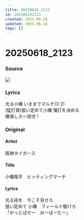 ```yaml
---
title: 20250618_2123
id: 202506182123
created: 2025-06-18
updated: 2025-06-18
tags: []
---
```

# 20250618_2123

### Source

![](https://x.com/Starlystrongest/status/1935312465421811909)

### Lyrics

光る小幡 いままでマルチ(3-2)  
(猛打賞)狙い定めて小幡 犠打を決める  
確保しろ〜球児！  

### Original

#### Artist

阪神タイガース

#### Title

小幡竜平　ヒッティングマーチ

#### Lyrics

光る技を　今こそ見せろ  
狙い定めて 小幡　フィールド駆けろ  
「かっとばせー　おーばーたー」  



